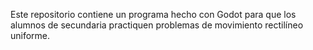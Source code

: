 Este repositorio contiene un programa hecho con Godot para que los alumnos de secundaria practiquen problemas de movimiento rectilíneo uniforme.
